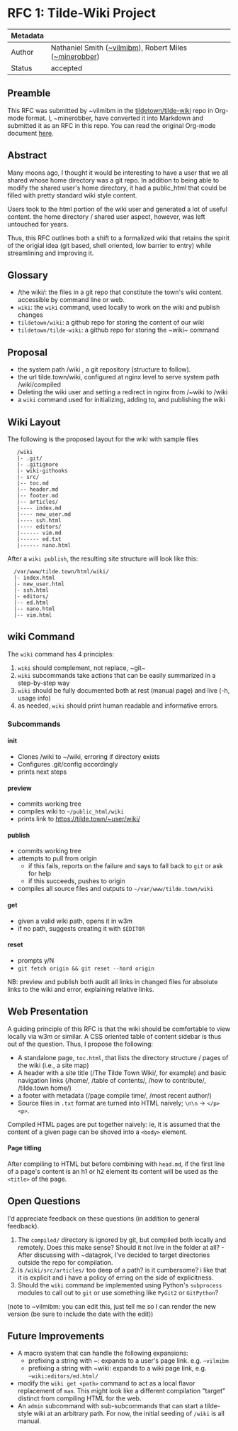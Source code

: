 # RFC 1: Tilde-Wiki Project

| Metadata       |                  |
|-|-|
| Author         | Nathaniel Smith ([~vilmibm](https://tilde.town/~vilmibm)), Robert Miles ([~minerobber](http://tilde.town/~minerobber))         |
| Status         | accepted         |

## Preamble

This RFC was submitted by ~vilmibm in the [tildetown/tilde-wiki](https://github.com/tildetown/wiki) repo in Org-mode format. I, ~minerobber, have converted it into Markdown and submitted it as an RFC in this repo. You can read the original Org-mode document [here](https://github.com/tildetown/wiki/blob/master/rfc.org).

## Abstract

   Many moons ago, I thought it would be interesting to have a user that we all
   shared whose home directory was a git repo. In addition to being able to modify the shared
   user's home directory, it had a public_html that could be filled with pretty standard wiki style content.
   
   Users took to the html portion of the wiki user and generated a lot of useful
   content. the home directory / shared user aspect, however, was left untouched
   for years.

   Thus, this RFC outlines both a shift to a formalized wiki that retains the
   spirit of the origial idea (git based, shell oriented, low barrier to entry)
   while streamlining and improving it.

## Glossary

   - /the wiki/: the files in a git repo that constitute the town's wiki content. accessible by command line or web.
   - `wiki`: the `wiki` command, used locally to work on the wiki and publish changes
   - `tildetown/wiki`: a github repo for storing the content of our wiki
   - `tildetown/tilde-wiki`: a github repo for storing the ~wiki~ command

## Proposal

   - the system path /wiki , a git repository (structure to follow).
   - the url tilde.town/wiki, configured at nginx level to serve system path /wiki/compiled
   - Deleting the wiki user and setting a redirect in nginx from /~wiki to /wiki
   - a `wiki` command used for initializing, adding to, and publishing the wiki

## Wiki Layout

   The following is the proposed layout for the wiki with sample files

```
   /wiki
   |- .git/
   |- .gitignore
   |- wiki-githooks
   |- src/
   |-- toc.md
   |-- header.md
   |-- footer.md
   |-- articles/
   |---- index.md
   |---- new_user.md
   |---- ssh.html
   |---- editors/
   |------ vim.md
   |------ ed.txt
   |------ nano.html
```

After a `wiki publish`, the resulting site structure will look like this:

```
  /var/www/tilde.town/html/wiki/
  |- index.html
  |- new_user.html
  |- ssh.html
  |- editors/
  |-- ed.html
  |-- nano.html
  |-- vim.html
```

## wiki Command

   The `wiki` command has 4 principles:

   1. `wiki` should complement, not replace, ~git~
   2. `wiki` subcommands take actions that can be easily summarized in a step-by-step way
   3. `wiki` should be fully documented both at rest (manual page) and live (-h, usage info)
   4. as needed, `wiki` should print human readable and informative errors.

### Subcommands

#### init
   - Clones /wiki to ~/wiki, erroring if directory exists
   - Configures .git/config accordingly
   - prints next steps
#### preview
   - commits working tree
   - compiles wiki to `~/public_html/wiki`
   - prints link to https://tilde.town/~user/wiki/
#### publish
   - commits working tree
   - attempts to pull from origin
     - if this fails, reports on the failure and says to fall back to `git` or ask for help
     - if this succeeds, pushes to origin
   - compiles all source files and outputs to `~/var/www/tilde.town/wiki`
#### get <path>
   - given a valid wiki path, opens it in w3m
   - if no path, suggests creating it with `$EDITOR`
#### reset
   - prompts y/N
   - `git fetch origin && git reset --hard origin`

  NB: preview and publish both audit all links in changed files for absolute
  links to the wiki and error, explaining relative links.

## Web Presentation

   A guiding principle of this RFC is that the wiki should be comfortable to
   view locally via w3m or similar. A CSS oriented table of content sidebar is
   thus out of the question. Thus, I propose the following:

   - A standalone page, `toc.html`, that lists the directory structure / pages of the wiki (i.e., a site map)
   - A header with a site title (/The Tilde Town Wiki/, for example) and basic navigation 
     links (/home/, /table of contents/, /how to contribute/, /tilde.town home/)
   - a footer with metadata (/page compile time/, /most recent author/)
   - Source files in `.txt` format are turned into HTML naively; `\n\n` -> `</p><p>`.

   Compiled HTML pages are put together naively: ie, it is assumed that the
   content of a given page can be shoved into a `<body>` element.

#### Page titling

   After compiling to HTML but before combining with `head.md`, if the first
   line of a page's content is an h1 or h2 element its content will be used as
   the `<title>` of the page.

## Open Questions

   I'd appreciate feedback on these questions (in addition to general feedback).

  1. The `compiled/` directory is ignored by git, but compiled both locally and remotely. 
     Does this make sense? Should it not live in the folder at all?
    - After discussing with \~datagrok, I've decided to target directories outside the repo for compilation.
  3. is `/wiki/src/articles/` too deep of a path? is it cumbersome? i like that it is 
     explicit and i have a policy of erring on the side of explicitness.
  4. Should the `wiki` command be implemented using Python's `subprocess` modules to call
      out to `git` or use something like `PyGit2` or `GitPython`?

(note to ~vilmibm: you can edit this, just tell me so I can render the new version (be sure to include the date with the edit))

## Future Improvements

   - A macro system that can handle the following expansions:
     - prefixing a string with ~: expands to a user's page link. e.g. `~vilmibm`
     - prefixing a string with ~wiki: expands to a wiki page link, e.g. `~wiki:editors/ed.html/`
   - modify the `wiki get <path>` command to act as a local flavor replacement
     of `man`. This might look like a different compilation "target" distinct
     from compiling HTML for the web.
   - An `admin` subcommand with sub-subcommands that can start a tilde-style wiki
     at an arbitrary path. For now, the initial seeding of `/wiki` is all manual.
